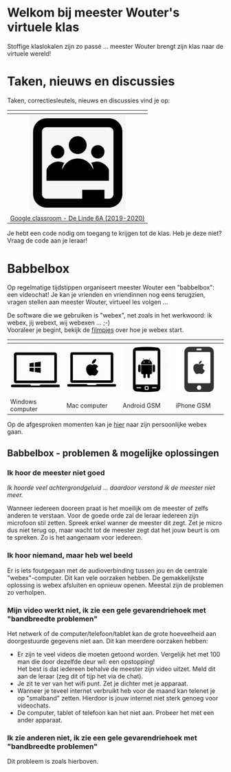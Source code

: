 
# Welkom bij meester Wouter's virtuele klas
Stoffige klaslokalen zijn zo pass&eacute; ... meester Wouter brengt zijn klas naar de virtuele wereld!

# Taken, nieuws en discussies
Taken, correctiesleutels, nieuws en discussies vind je op:

|<span>|
|---|
|<center> [![google classroom][9]][10] </center>|
| [Google classroom - De Linde 6A (2019-2020)](https://classroom.google.com/u/0/c/NTQ4MDcyNDUwMDRa) |
[9]: images/google_classroom.png
[10]: https://classroom.google.com/u/0/c/NTQ4MDcyNDUwMDRa

Je hebt een code nodig om toegang te krijgen tot de klas. Heb je deze niet? Vraag de code aan je leraar!

# Babbelbox

Op regelmatige tijdstippen organiseert meester Wouter een "babbelbox": een videochat!
Je kan je vrienden en vriendinnen nog eens terugzien, vragen stellen aan meester Wouter, virtueel les volgen ...

De software die we gebruiken is "webex", net zoals in het werkwoord: ik  webex, jij webext, wij webexen ... ;-) <br />
Vooraleer je begint, bekijk de [filmpjes](https://www.youtube.com/playlist?list=PLMXg0pVm37Lp-C1e0vI7aetxl-YlY8n0d") over hoe je webex start.

|<span>||||
|---|---|---|---|
| [![windows][1]][2] | [![windows][3]][4] | [![windows][5]][6] | [![windows][7]][8] |
| Windows computer                 | Mac computer            | Android GSM                   | iPhone GSM             |

[1]: images/windows_computer.png
[2]: https://www.youtube.com/watch?v=aTJDeIqSdoI&list=PLMXg0pVm37Lp-C1e0vI7aetxl-YlY8n0d&index=2&t=0s
[3]: images/mac_computer.png
[4]: https://www.youtube.com/watch?v=8eLehLeTmwg&list=PLMXg0pVm37Lp-C1e0vI7aetxl-YlY8n0d&index=5&t=0s
[5]: images/android_phone.jpg
[6]: https://www.youtube.com/watch?v=j4rK7JcTwe8&list=PLMXg0pVm37Lp-C1e0vI7aetxl-YlY8n0d&index=3&t=0s
[7]: images/iphone.png
[8]: https://www.youtube.com/watch?v=zgk1GZzc8b4&list=PLMXg0pVm37Lp-C1e0vI7aetxl-YlY8n0d&index=4&t=0s

Op de afgesproken momenten kan je [hier](https://meetingsemea6.webex.com/join/wouter.boelaert) naar zijn persoonlijke webex gaan.


## Babbelbox - problemen & mogelijke oplossingen
### Ik hoor de meester niet goed
_Ik hoorde veel achtergrondgeluid ... daardoor verstond ik de meester niet meer._
        
Wanneer iedereen dooreen praat is het moeilijk om de meester of zelfs anderen te verstaan.
Voor de goede orde zal de leraar iedereen zijn microfoon stil zetten. Spreek enkel wanner de meester dit zegt.
Zet je micro dus niet terug op, maar wacht tot de meester zegt dat het jouw beurt is om te spreken. Zo is het aangenaam voor iedereen.
         

### Ik hoor niemand, maar heb wel beeld
Er is iets foutgegaan met de audioverbinding tussen jou en de centrale "webex"-computer. Dit kan vele oorzaken hebben.
De gemakkelijkste oplossing is webex afsluiten en opnieuw openen. Meestal zijn de problemen zo verholpen.

### Mijn video werkt niet, ik zie een gele gevarendriehoek met "bandbreedte problemen"
Het netwerk of de computer/telefoon/tablet kan de grote hoeveelheid aan doorgestuurde gegevens niet aan.
Dit kan meerdere oorzaken hebben:

* Er zijn te veel videos die moeten getoond worden. Vergelijk het met 100 man die door dezelfde deur wil: een opstopping!<br />
Het best is dat iedereen behalve de meester zijn video uitzet. Meld dit aan de leraar (zeg dit of tijp het via de chat). 
* Je zit te ver van het wifi punt. Zet je dichter met je apparaat.
* Wanneer je teveel internet verbruikt heb voor de maand kan telenet je op "smalband" zetten. Hierdoor is jouw internet niet sterk genoeg voor videochats.
* De computer, tablet of telefoon kan het niet aan. Probeer het met een ander apparaat.


### Ik zie anderen niet, ik zie een gele gevarendriehoek met "bandbreedte problemen"
Dit probleem is zoals hierboven.